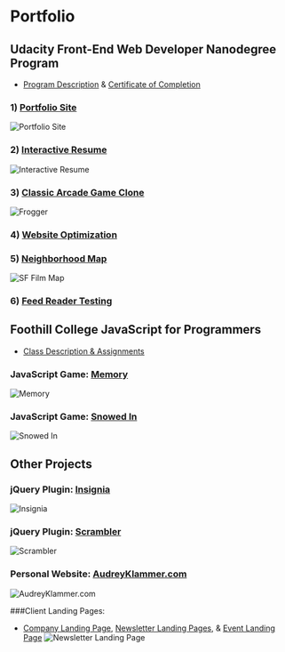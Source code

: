 # Portfolio

## Udacity Front-End Web Developer Nanodegree Program

* [Program Description](https://www.udacity.com/course/front-end-web-developer-nanodegree--nd001) & [Certificate of Completion](https://github.com/Klammertime/Portfolio-START-HERE-/blob/master/certificate.pdf)

### 1) [Portfolio Site](https://github.com/Klammertime/P1-Portfolio-Site)
![Portfolio Site](https://github.com/Klammertime/Portfolio-START-HERE/blob/master/dist/img/P1_600.png "Portfolio Site")

### 2) [Interactive Resume](https://github.com/Klammertime/P2-Interactive-Resume)
![Interactive Resume](https://github.com/Klammertime/Portfolio-START-HERE/blob/master/dist/img/P2_600.png "Interactive Resume")

### 3) [Classic Arcade Game Clone](https://github.com/Klammertime/P3-Classic-Arcade-Game-Clone)
![Frogger](https://github.com/Klammertime/Portfolio-START-HERE/blob/master/dist/img/P3_600.png "Frogger")

### 4) [Website Optimization](https://github.com/Klammertime/P4-Website-Optimization)

### 5) [Neighborhood Map](https://github.com/Klammertime/P5-Neighborhood-Map)
![SF Film Map](https://github.com/Klammertime/Portfolio-START-HERE/blob/master/dist/img/sfFilmMap_600.png "SF Film Map")

### 6) [Feed Reader Testing](https://github.com/Klammertime/P6-Feed-Reader-Testing)


## Foothill College JavaScript for Programmers

* [Class Description & Assignments](https://github.com/Klammertime/CS-22A-JavaScript-for-Programmers)

### JavaScript Game: [Memory](https://github.com/Klammertime/Memory)
![Memory](https://github.com/Klammertime/Portfolio-START-HERE/blob/master/dist/img/memory_600.png "Memory")

### JavaScript Game: [Snowed In](https://github.com/Klammertime/Snowed-In)
![Snowed In](https://github.com/Klammertime/Portfolio-START-HERE/blob/master/dist/img/snowedIn_600.png "Snowed In")

## Other Projects

### jQuery Plugin: [Insignia](https://github.com/Klammertime/Insignia)
![Insignia](https://github.com/Klammertime/Portfolio-START-HERE/blob/master/dist/img/insignia_600.png "insignia")

### jQuery Plugin: [Scrambler](https://github.com/Klammertime/Scrambler)
![Scrambler](https://github.com/Klammertime/Portfolio-START-HERE/blob/master/dist/img/scrambler_600.png "scrambler")

### Personal Website: [AudreyKlammer.com](https://github.com/Klammertime/AudreyKlammer.com)
![AudreyKlammer.com](https://github.com/Klammertime/Portfolio-START-HERE/blob/master/dist/img/personalSite_600.png "AudreyKlammer.com")

###Client Landing Pages: 

* [Company Landing Page](https://github.com/Klammertime/Company-Landing-Page), [Newsletter Landing Pages](https://github.com/Klammertime/Newsletter-Landing-Pages), & [Event Landing Page](https://github.com/Klammertime/Event-Landing-Page)
![Newsletter Landing Page](https://github.com/Klammertime/Portfolio-START-HERE/blob/master/dist/img/newsletterLanding_600.png "Newsletter Landing Page")

